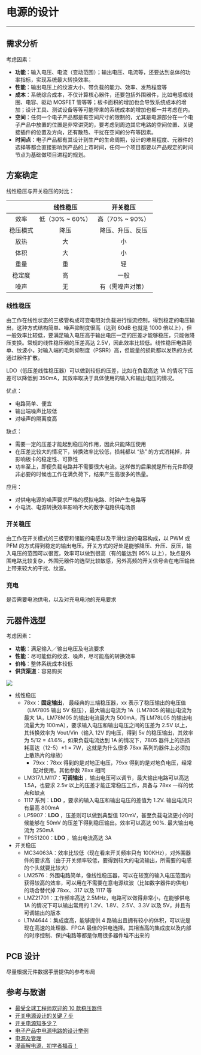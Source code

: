 # 电源的设计

---

## 需求分析
考虑因素：
* **功能**：输入电压、电流（变动范围）；输出电压、电流等，还要达到总体的功率指标，实现系统最大转换效率。
* **性能**：输出电压上的纹波大小、带负载的能力、效率、发热程度等
* **成本**：系统综合成本，不仅计算核心器件，还要包括外围器件，比如电感或线圈、电容、驱动 MOSFET 管等等；板卡面积的增加也会导致系统成本的增加；设计工具、测试设备等等可能带来的系统成本的增加也都一并考虑在内。
* **空间**：任何一个电子产品都是有空间尺寸的限制的，尤其是电源部分在一个电子产品中放置的位置是非常讲究的，要考虑到周边其它电路的空间位置、关键接插件的位置及方向，还有散热、干扰在空间的分布等因素。
* **时间点**：电子产品都有其设计到生产的生命周期，设计的难易程度、元器件的选择等都会直接影响到产品的上市时间，任何一个项目都要以产品规定的时间节点为基础做项目进程的规划。

## 方案确定

线性稳压与开关稳压的对比：

|          |    线性稳压     |     开关稳压     |
| :------: | :-------------: | :--------------: |
|   效率   | 低（30% ~ 60%） | 高（70% ~ 90%）  |
| 稳压模式 |      降压       | 降压、升压、反压 |
|   放热   |       大        |        小        |
|   体积   |       大        |        小        |
|   重量   |       重        |        轻        |
|  稳定度  |       高        |       一般       |
|   噪声   |       无        | 有（需噪声对策） |



### 线性稳压


由工作在线性状态的三极管构成可变电阻对负载进行恒流控制，得到稳定的电压输出，这种方式结构简单、噪声抑制度很高（达到 60dB 也就是 1000 倍以上），但一般效率比较低，要满足输入电压高于输出电压一定的压差才能够稳压，只能做降压变换。常规的线性稳压器的压差高达 2.5V，因此效率比较低。线性稳压电路简单、纹波小，对输入端的毛刺抑制度（PSRR）高，但能量的损耗都以发热的方式通过器件扩散。

LDO（低压差线性稳压器）可以做到较低的压差，比如在负载高达 1A 的情况下压差可以降低到 350mA，其效率取决于具体使用的输入和输出电压的情况。

优点：
* 电路简单、便宜
* 输出端噪声比较低
* 对噪声的隔离度高

缺点：
* 需要一定的压差才能起到稳压的作用，因此只能降压使用
* 在压差比较大的情况下，转换效率比较低，损耗都以 “热” 的方式消耗掉，并影响板卡的稳定性、可靠性
* 功率至上，即便负载电路并不需要很大电流。这样做的后果就是所有元件即便非必要的时候也工作在满负荷下，结果产生高很多的热量。

应用：
* 对供电电源的噪声要求严格的模拟电路、时钟产生电路等
* 小电流、电源转换效率影响不大的数字电路供电场景


### 开关稳压
由工作在开关模式的三极管和储能的电感以及平滑纹波的电容构成，以 PWM 或 PFM 的方式得到稳定的输出电压。开关方式的好处是能够降压、升压、反压，输入电压的范围可以很宽，效率可以做到很高（有的能达到 95% 以上），缺点是外围电路比较复杂，外围元器件的选型比较敏感，另外高频的开关信号会在电压输出上带来较大的干扰、纹波。

### 充电
是否需要电池供电，以及对充电电池的充电要求

## 元器件选型
考虑因素：
* **功能**：满足输入／输出电压及电流要求
* **性能**：尽可能低的纹波、噪声，尽可能高的转换效率
* **价格**：整体系统成本较低
* **供货渠道**：容易购买



![](https://cdn.jsdelivr.net/gh/linyuxuanlin/Wiki-media/img/20200202192814.png)



* 线性稳压
  * 78xx：**固定输出**， 最经典的三端稳压器，xx 表示了稳压输出的电压值（LM7805 输出 5V 稳压），最大输出电流为 1A（LM7805 的输出电流为最大 1A，LM78M05 的输出电流最大为 500mA，而 LM78L05 的输出电流最大为 100mA），要求输入电压和输出电压之间的压差为 2.5V 以上，其转换效率为 Vout/Vin（输入 12V 的电压，得到 5v 的稳压输出，其效率为 5/12 = 41.6%，如果负载电流达到 1A 的情况下，7805 器件上的热损耗高达（12-5）*1 = 7W，这就是为什么很多 78xx 系列的器件上必须加上散热片的缘故）
    * 79xx：78xx 得到的是对地正电压，79xx 得到的是对地负电压，经常配对使用。其他参数 78xx 相同
  * LM317/LM117：**可调输出** ，输出电压可以调节，最大输出电路可以高达 1.5A，也要求 2.5v 以上的压差才能正常稳压工作，具备与 78xx 一样的优点和缺点
  * 1117 系列：**LDO** ，要求的输入电压和输出电压的差值为 1.2V. 输出电流只有最高 800mA
  * LP5907：**LDO** ，压差则可以做到典型值 120mV，甚至负载电流更小的时候能够在 50mV 的压差下得到稳压输出。效率可以高达 90%. 最大输出电流为 250mA
  * TPS51200：**LDO** ，输出电流高达 3A
* 开关稳压
  * MC34063A：效率比较低（现在看来开关频率只有 100KHz），对外围器件的要求高（由于开关频率较低，要得到较大的电流输出，所需要的电感的个头就要比较大）
  * LM2576：外围电路简单，像线性稳压器，可以在较宽的输入电压范围内获得较高的效率，可以用在不需要在意电源纹波（比如数字器件的供电）的场合替代掉 78xx、317 以及 1117 等
  * LMZ21701：工作频率高达 2.5MHz，电路可以做得非常小，在能够供电 1A 的情况下可以输出常用的 1.2V、1.8V、2.5V、3.3V 以及 5V，并且有可调输出的版本
  * LTM4644：集成度高，能够提供 4 路输出且拥有较小的体积，可以说是现在高速的处理器、FPGA 最佳的供电选择。其相当高的集成度以及内部的时序控制、保护电路等都是你用很多器件堆不出来的

## PCB 设计

尽量根据元件数据手册提供的参考布局

## 参考与致谢
* [最受全球工程师欢迎的 10 款稳压器件](https://mp.weixin.qq.com/s/l4-iG3Ki4R70X8GeHg3OpA)
* [开关电源设计的关键 7 步](https://mp.weixin.qq.com/s/19ePnO54yBIvatcj5nVRBg)
* [开关电源知多少？](https://mp.weixin.qq.com/s/ilSCii7jw9DHfIqorrq5Yg)
* [电子产品中电源电路的设计举例](https://www.eetree.cn/wiki/ps_design_case#%E7%94%B5%E5%AD%90%E4%BA%A7%E5%93%81%E4%B8%AD%E7%94%B5%E6%BA%90%E7%94%B5%E8%B7%AF%E7%9A%84%E8%AE%BE%E8%AE%A1%E4%B8%BE%E4%BE%8B)
* [电源及管理](https://www.eetree.cn/wiki/powersupply)
* [漫画解电源，初学者福音！](https://mp.weixin.qq.com/s/R6c96mmincweZ_xV7ex2QQ)